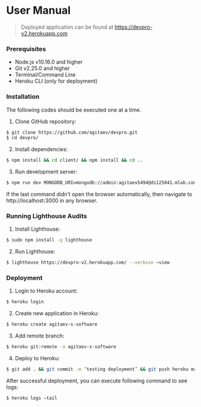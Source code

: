 # User Manual

> Deployed application can be found at https://devpro-v2.herokuapp.com

### Prerequisites

- Node.js v10.16.0 and higher
- Git v2.25.0 and higher
- Terminal/Command Line
- Heroku CLI (only for deployment)

### Installation

The following codes should be executed one at a time.

1. Clone GitHub repository:

```sh
$ git clone https://github.com/agitaev/devpro.git
$ cd devpro/
```

2. Install dependencies:

```sh
$ npm install && cd client/ && npm install && cd ..
```

3. Run development server:

```sh
$ npm run dev MONGODB_URI=mongodb://admin:agitaev5494@ds125041.mlab.com:25041/devpro_v2
```

If the last command didn’t open the browser automatically, then navigate to http://localhost:3000 in any browser.

### Running Lighthouse Audits

1. Install Lighthouse:

```sh
$ sudo npm install -g lighthouse
```

2. Run Lighthouse:

```sh
$ lighthouse https://devpro-v2.herokuapp.com/ --verbose –view
```

### Deployment

1. Login to Heroku account:

```sh
$ heroku login
```

2. Create new application in Heroku:

```sh
$ heroku create agitaev-s-software
```

3. Add remote branch:

```sh
$ heroku git:remote -a agitaev-s-software
```

4. Deploy to Heroku:

```sh
$ git add . && git commit -m ‘testing deployment’ && git push heroku master
```

After successful deployment, you can execute following command to see logs:

```sh
$ heroku logs –tail
```
